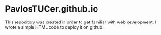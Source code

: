 # PavlosTUCer.github.io

This repository was created in order to get familiar with web development. 
I wrote a simple HTML code to deploy it on github.
